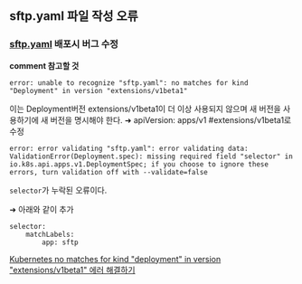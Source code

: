 ## sftp.yaml 파일 작성 오류

### [sftp.yaml](https://gist.github.com/jujhars13/1e99cf110e5df39d4ae3c7fef81589f8/stargazers) 배포시 버그 수정

**comment 참고할 것**

```
error: unable to recognize "sftp.yaml": no matches for kind "Deployment" in version "extensions/v1beta1"
```
이는 Deployment버전 extensions/v1beta1이 더 이상 사용되지 않으며 새 버전을 사용하기에 새 버전을 명시해야 한다.
➜ apiVersion: apps/v1 #extensions/v1beta1로 수정

```
error: error validating "sftp.yaml": error validating data: ValidationError(Deployment.spec): missing required field "selector" in io.k8s.api.apps.v1.DeploymentSpec; if you choose to ignore these errors, turn validation off with --validate=false
```
`selector`가 누락된 오류이다.

➜ 아래와 같이 추가
```
selector:
    matchLabels:
        app: sftp
```

[Kubernetes no matches for kind "deployment" in version "extensions/v1beta1" 에러 해결하기](https://velog.io/@makeitcloud/kubernetes-no-matches-for-kind-deployment-in-version-extensionsv1beta1-%EC%97%90%EB%9F%AC-%ED%95%B4%EA%B2%B0%ED%95%98%EA%B8%B0)